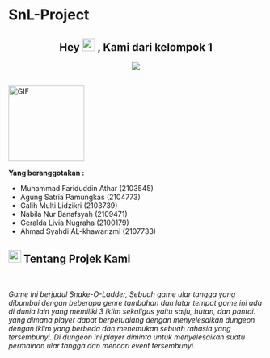 # SnL-Project
<h2 align="center">Hey <img src="https://media.giphy.com/media/hvRJCLFzcasrR4ia7z/giphy.gif" width="25px"> , Kami dari kelompok 1</a></h2>
<p align="center">
</p>

<p align="center">
  <a href="https://github.com/DenverCoder1/readme-typing-svg"><img src="https://readme-typing-svg.herokuapp.com?lines=Mekatronika+dan+Kecerdasan+Buatan;MKB+3B;OOP;Muhammad+Fariduddin+Athar;Agung+Satria+Pamungkas;Galih+Multi+Lidzikri;Nabila+Nur+Banafsyah;Geralda+Livia+Nugraha;Ahmad+Syahdi+Alkhawarizmi&center=true&width=500&height=50"></a>
</p>

<br>

<img align="center" height="150rem" alt="GIF" src="https://media4.giphy.com/media/RbDKaczqWovIugyJmW/200w.webp?cid=ecf05e47yrznhyd4w1cnwbe3hlilpmls3c0mrsymhdzmzp5z&rid=200w.webp" />

**Yang beranggotakan :**
-   Muhammad Fariduddin Athar (2103545)
-   Agung Satria Pamungkas (2104773)
-   Galih Multi Lidzikri (2103739)
-   Nabila Nur Banafsyah (2109471)
-   Geralda Livia Nugraha (2100179)
-   Ahmad Syahdi AL-khawarizmi (2107733)

## <img src="https://media2.giphy.com/media/QssGEmpkyEOhBCb7e1/giphy.gif?cid=ecf05e47a0n3gi1bfqntqmob8g9aid1oyj2wr3ds3mg700bl&rid=giphy.gif" width ="25"><b> Tentang Projek Kami</b>
<br>

<p align="center">

*Game ini berjudul Snake-O-Ladder, Sebuah game ular tangga yang  dibumbui dengan beberapa genre tambahan dan latar tempat game ini ada di dunia lain yang memiliki 3 iklim sekaligus yaitu salju, hutan, dan pantai. yang dimana player dapat  berpetualang dengan menyelesaikan dungeon dengan iklim yang berbeda dan menemukan sebuah rahasia yang tersembunyi. Di dungeon ini player diminta untuk menyelesaikan suatu permainan ular tangga dan mencari event tersembunyi.*

